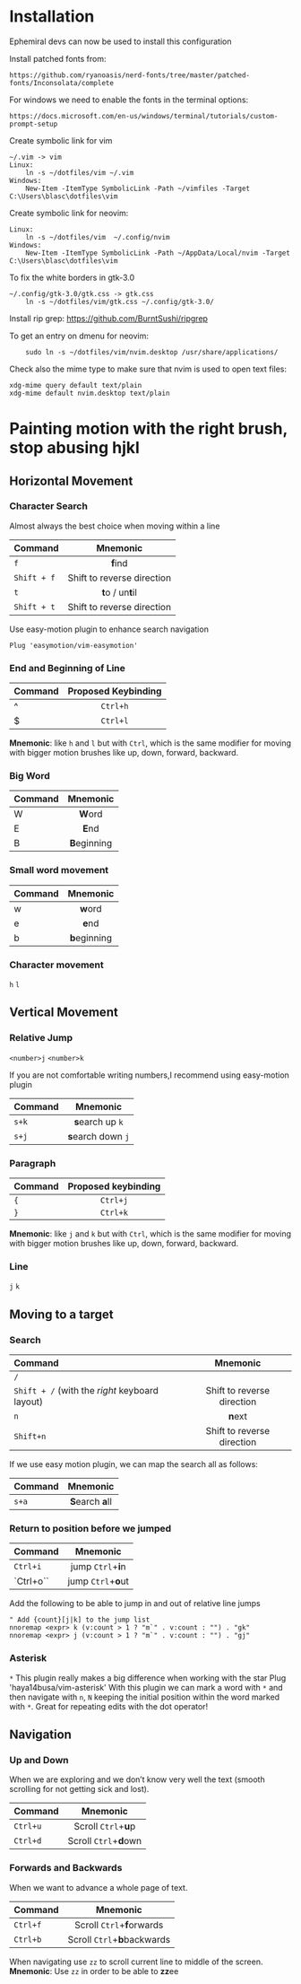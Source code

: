 # Installation

Ephemiral devs can now be used to install this configuration

Install patched fonts from:
```
https://github.com/ryanoasis/nerd-fonts/tree/master/patched-fonts/Inconsolata/complete
```

For windows we need to enable the fonts in the terminal
options:
```
https://docs.microsoft.com/en-us/windows/terminal/tutorials/custom-prompt-setup
```

Create symbolic link for vim
```
~/.vim -> vim
Linux:
    ln -s ~/dotfiles/vim ~/.vim
Windows:
    New-Item -ItemType SymbolicLink -Path ~/vimfiles -Target C:\Users\blasc\dotfiles\vim
```

Create symbolic link for neovim:
```
Linux:
    ln -s ~/dotfiles/vim  ~/.config/nvim
Windows:
    New-Item -ItemType SymbolicLink -Path ~/AppData/Local/nvim -Target C:\Users\blasc\dotfiles\vim
```

To fix the white borders in gtk-3.0
```
~/.config/gtk-3.0/gtk.css -> gtk.css
    ln -s ~/dotfiles/vim/gtk.css ~/.config/gtk-3.0/
```

Install rip grep:
    https://github.com/BurntSushi/ripgrep

To get an entry on dmenu for neovim:
```
    sudo ln -s ~/dotfiles/vim/nvim.desktop /usr/share/applications/
```
Check also the mime type to make sure that nvim is used to
open text files:
```
xdg-mime query default text/plain
xdg-mime default nvim.desktop text/plain
```

# Painting motion with the right brush, stop abusing hjkl

## Horizontal Movement 

### Character Search 

Almost always the best choice when moving within a line

| Command | Mnemonic |
|:-|:-:|
|`f` | **f**ind|
|`Shift + f` | Shift to reverse direction 
|`t` | **t**o / un**t**il
|`Shift + t` | Shift to reverse direction 

Use easy-motion plugin to enhance search navigation

   `Plug 'easymotion/vim-easymotion'`
   
### End and Beginning of Line

| Command | Proposed Keybinding|
|:-|:-:|
|^ | `Ctrl+h` |
|$ | `Ctrl+l` |

**Mnemonic**: like `h` and `l` but with `Ctrl`, which is the same modifier for moving with bigger motion brushes like up, down, forward, backward. 

### Big Word 

| Command | Mnemonic |
|:-|:-:|
|W | **W**ord |
|E | **E**nd |
|B | **B**eginning |

### Small word movement
| Command | Mnemonic |
|:-|:-:|
|w | **w**ord |
|e | **e**nd |
|b | **b**eginning |


### Character movement
`h` `l`

## Vertical Movement

### Relative Jump
`<number>j` `<number>k`

If you are not comfortable writing numbers,I recommend using easy-motion plugin

| Command | Mnemonic |
|:-|:-:|
|`s+k` | **s**earch up `k`|
|`s+j` | **s**earch down `j`|

### Paragraph
| Command | Proposed keybinding |
|:-|:-:|
|`{` | `Ctrl+j`|
|`}` | `Ctrl+k`|
     
**Mnemonic**: like `j` and `k` but with `Ctrl`, which is the same modifier for moving with bigger motion brushes like up, down, forward, backward. 
### Line
`j` `k` 
 
## Moving to a target

### Search
| Command | Mnemonic |
|:-|:-:|
|`/`| |
| `Shift + /` (with the *right* keyboard layout)| Shift to reverse direction
|`n`| **n**ext
|`Shift+n` | Shift to reverse direction

If we use easy motion plugin, we can map the search all as follows:

| Command | Mnemonic |
|:-|:-:|
| `s+a` | **S**earch **a**ll

### Return to position before we jumped
| Command | Mnemonic |
|:-|:-:|
|`Ctrl+i`| jump `Ctrl`+**i**n
|`Ctrl+o``| jump `Ctrl`+**o**ut

Add the following to be able to jump in and out of relative line jumps

    " Add {count}[j|k] to the jump list
    nnoremap <expr> k (v:count > 1 ? "m`" . v:count : "") . "gk"
    nnoremap <expr> j (v:count > 1 ? "m`" . v:count : "") . "gj"

### Asterisk
`*`
This plugin really makes a big difference when working with the star
    Plug 'haya14busa/vim-asterisk'
With this plugin we can mark a word with `*` and then navigate with `n`, `N` keeping the initial position within the word marked with `*`. Great for repeating edits with the dot operator!
 

## Navigation

### Up and Down

When we are exploring and we don’t know very well the text (smooth scrolling for not getting sick and lost).

| Command | Mnemonic |
|:-|:-:|
|`Ctrl+u`| Scroll `Ctrl`+**u**p
|`Ctrl+d`| Scroll `Ctrl`+**d**own
	
### Forwards and Backwards
When we want to advance a whole page of text.

| Command | Mnemonic |
|:-|:-:|
|`Ctrl+f`| Scroll `Ctrl`+**f**orwards
|`Ctrl+b`| Scroll `Ctrl`+**b**backwards

When navigating use `zz` to scroll current line to middle of the screen.
**Mnemonic**: Use `zz` in order to be able to **zz**ee
